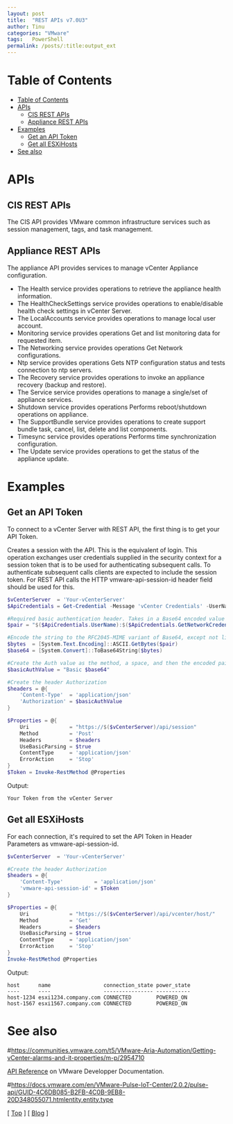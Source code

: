 ```yaml
---
layout: post
title:  "REST APIs v7.0U3"
author: Tinu
categories: "VMware"
tags:   PowerShell
permalink: /posts/:title:output_ext
---
```


# Table of Contents

- [Table of Contents](#table-of-contents)
- [APIs](#apis)
    - [CIS REST APIs](#cis-rest-apis)
    - [Appliance REST APIs](#appliance-rest-apis)
- [Examples](#examples)
    - [Get an API Token](#get-an-api-token)
    - [Get all ESXiHosts](#get-all-esxihosts)
- [See also](#see-also)

# APIs

## CIS REST APIs

The CIS API provides VMware common infrastructure services such as session management, tags, and task management. 

## Appliance REST APIs

The appliance API provides services to manage vCenter Appliance configuration.

- The Health service provides operations to retrieve the appliance health information.
- The HealthCheckSettings service provides operations to enable/disable health check settings in vCenter Server.
- The LocalAccounts service provides operations to manage local user account.
- Monitoring service provides operations Get and list monitoring data for requested item.
- The Networking service provides operations Get Network configurations.
- Ntp service provides operations Gets NTP configuration status and tests connection to ntp servers.
- The Recovery service provides operations to invoke an appliance recovery (backup and restore).
- The Service service provides operations to manage a single/set of appliance services.
- Shutdown service provides operations Performs reboot/shutdown operations on appliance.
- The SupportBundle service provides operations to create support bundle task, cancel, list, delete and list components.
- Timesync service provides operations Performs time synchronization configuration.
- The Update service provides operations to get the status of the appliance update.

# Examples

## Get an API Token

To connect to a vCenter Server with REST API, the first thing is to get your API Token.

Creates a session with the API. This is the equivalent of login. This operation exchanges user credentials supplied in the security context for a session token that is to be used for authenticating subsequent calls. To authenticate subsequent calls clients are expected to include the session token. For REST API calls the HTTP vmware-api-session-id header field should be used for this.

````powershell
$vCenterServer  = 'Your-vCenterServer'
$ApiCredentials = Get-Credential -Message 'vCenter Credentials' -UserName "$($env:USERDOMAIN)\$($env:USERNAME)"

#Required basic authentication header. Takes in a Base64 encoded value of your username:password
$pair = "$($ApiCredentials.UserName):$($ApiCredentials.GetNetworkCredential().Password)"

#Encode the string to the RFC2045-MIME variant of Base64, except not limited to 76 char/line.
$bytes  = [System.Text.Encoding]::ASCII.GetBytes($pair)
$base64 = [System.Convert]::ToBase64String($bytes)

#Create the Auth value as the method, a space, and then the encoded pair Method Base64String
$basicAuthValue = "Basic $base64"

#Create the header Authorization
$headers = @{
    'Content-Type'  = 'application/json'
    'Authorization' = $basicAuthValue
}

$Properties = @{
    Uri             = "https://$($vCenterServer)/api/session"
    Method          = 'Post'
    Headers         = $headers
    UseBasicParsing = $true
    ContentType     = 'application/json'
    ErrorAction     = 'Stop'
}
$Token = Invoke-RestMethod @Properties
````

Output:

````
Your Token from the vCenter Server
````

## Get all ESXiHosts

For each connection, it's required to set the API Token in Header Parameters as vmware-api-session-id.

````powershell
$vCenterServer  = 'Your-vCenterServer'

#Create the header Authorization
$headers = @{
    'Content-Type'          = 'application/json'
    'vmware-api-session-id' = $Token
}

$Properties = @{
    Uri             = "https://$($vCenterServer)/api/vcenter/host/"
    Method          = 'Get'
    Headers         = $headers
    UseBasicParsing = $true
    ContentType     = 'application/json'
    ErrorAction     = 'Stop'
}
Invoke-RestMethod @Properties
````

Output:

````
host      name                 connection_state power_state
----      ----                 ---------------- -----------
host-1234 esxi1234.company.com CONNECTED        POWERED_ON 
host-1567 esxi1567.company.com CONNECTED        POWERED_ON
````

# See also

#https://communities.vmware.com/t5/VMware-Aria-Automation/Getting-vCenter-alarms-and-it-properties/m-p/2954710

[API Reference](https://developer.vmware.com/apis/vsphere-automation/v7.0U3/) on VMware Developper Documentation.

#https://docs.vmware.com/en/VMware-Pulse-IoT-Center/2.0.2/pulse-api/GUID-4C6DB085-B2FB-4C0B-9EB8-20D348055071.htmlentity.entity.type

[ [Top](#table-of-contents) ] [ [Blog](../categories.html) ]
